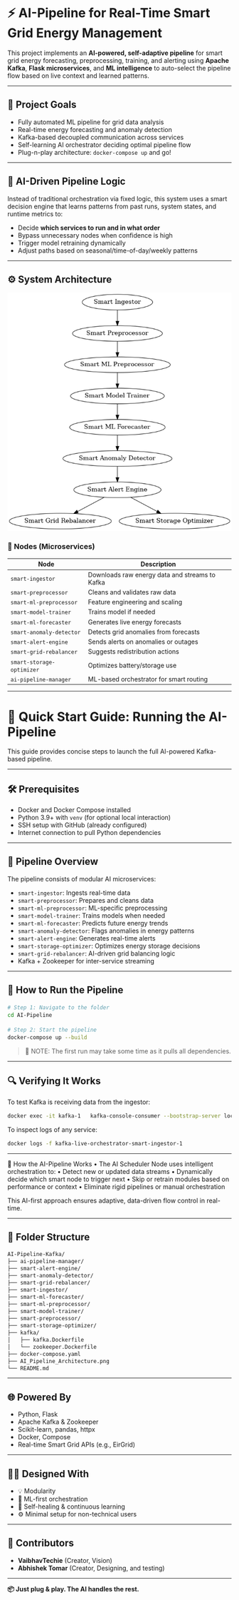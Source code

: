 # ⚡ AI-Pipeline for Real-Time Smart Grid Energy Management

This project implements an **AI-powered, self-adaptive pipeline** for smart grid energy forecasting, preprocessing, training, and alerting using **Apache Kafka**, **Flask microservices**, and **ML intelligence** to auto-select the pipeline flow based on live context and learned patterns.

---

## 📌 Project Goals

- Fully automated ML pipeline for grid data analysis
- Real-time energy forecasting and anomaly detection
- Kafka-based decoupled communication across services
- Self-learning AI orchestrator deciding optimal pipeline flow
- Plug-n-play architecture: `docker-compose up` and go!

---

## 🧠 AI-Driven Pipeline Logic

Instead of traditional orchestration via fixed logic, this system uses a smart decision engine that learns patterns from past runs, system states, and runtime metrics to:

- Decide **which services to run and in what order**
- Bypass unnecessary nodes when confidence is high
- Trigger model retraining dynamically
- Adjust paths based on seasonal/time-of-day/weekly patterns

---

## ⚙️ System Architecture

![AI Pipeline Architecture](AI_Pipeline_Architecture.png)

### 🔧 Nodes (Microservices)

| Node | Description |
|------|-------------|
| `smart-ingestor` | Downloads raw energy data and streams to Kafka |
| `smart-preprocessor` | Cleans and validates raw data |
| `smart-ml-preprocessor` | Feature engineering and scaling |
| `smart-model-trainer` | Trains model if needed |
| `smart-ml-forecaster` | Generates live energy forecasts |
| `smart-anomaly-detector` | Detects grid anomalies from forecasts |
| `smart-alert-engine` | Sends alerts on anomalies or outages |
| `smart-grid-rebalancer` | Suggests redistribution actions |
| `smart-storage-optimizer` | Optimizes battery/storage use |
| `ai-pipeline-manager` | ML-based orchestrator for smart routing |

---

# 🚀 Quick Start Guide: Running the AI-Pipeline

This guide provides concise steps to launch the full AI-powered Kafka-based pipeline.

---

## 🛠 Prerequisites

- Docker and Docker Compose installed
- Python 3.9+ with `venv` (for optional local interaction)
- SSH setup with GitHub (already configured)
- Internet connection to pull Python dependencies

---

## 🧠 Pipeline Overview

The pipeline consists of modular AI microservices:
- `smart-ingestor`: Ingests real-time data
- `smart-preprocessor`: Prepares and cleans data
- `smart-ml-preprocessor`: ML-specific preprocessing
- `smart-model-trainer`: Trains models when needed
- `smart-ml-forecaster`: Predicts future energy trends
- `smart-anomaly-detector`: Flags anomalies in energy patterns
- `smart-alert-engine`: Generates real-time alerts
- `smart-storage-optimizer`: Optimizes energy storage decisions
- `smart-grid-rebalancer`: AI-driven grid balancing logic
- Kafka + Zookeeper for inter-service streaming

---
## 🔁 How to Run the Pipeline

```bash
# Step 1: Navigate to the folder
cd AI-Pipeline

# Step 2: Start the pipeline
docker-compose up --build
```

> 📝 NOTE: The first run may take some time as it pulls all dependencies.

---

## 🔍 Verifying It Works

To test Kafka is receiving data from the ingestor:

```bash
docker exec -it kafka-1   kafka-console-consumer --bootstrap-server localhost:9092   --topic raw_energy_data --from-beginning --max-messages 5
```

To inspect logs of any service:

```bash
docker logs -f kafka-live-orchestrator-smart-ingestor-1
```

---

🧠 How the AI-Pipeline Works
	•	The AI Scheduler Node uses intelligent orchestration to:
	•	Detect new or updated data streams
	•	Dynamically decide which smart node to trigger next
	•	Skip or retrain modules based on performance or context
	•	Eliminate rigid pipelines or manual orchestration

This AI-first approach ensures adaptive, data-driven flow control in real-time.

---

## 📂 Folder Structure

```
AI-Pipeline-Kafka/
├── ai-pipeline-manager/
├── smart-alert-engine/
├── smart-anomaly-detector/
├── smart-grid-rebalancer/
├── smart-ingestor/
├── smart-ml-forecaster/
├── smart-ml-preprocessor/
├── smart-model-trainer/
├── smart-preprocessor/
├── smart-storage-optimizer/
├── kafka/
│   ├── kafka.Dockerfile
│   └── zookeeper.Dockerfile
├── docker-compose.yaml
├── AI_Pipeline_Architecture.png
└── README.md
```

---

## 🌐 Powered By

- Python, Flask
- Apache Kafka & Zookeeper
- Scikit-learn, pandas, httpx
- Docker, Compose
- Real-time Smart Grid APIs (e.g., EirGrid)

---

## 👨‍🔬 Designed With

- 💡 Modularity
- 🧠 ML-first orchestration
- 🔁 Self-healing & continuous learning
- ⚙️ Minimal setup for non-technical users

---

## 📣 Contributors

- **VaibhavTechie** (Creator, Vision)
- **Abhishek Tomar** (Creator, Designing, and testing)


---

**📦 Just plug & play. The AI handles the rest.**
